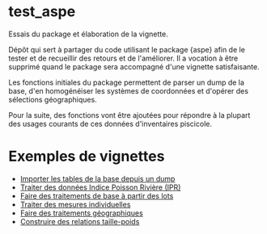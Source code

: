 # test_aspe
Essais du package et élaboration de la vignette.

Dépôt qui sert à partager du code utilisant le package {aspe} afin de le tester et de recueillir des retours et de l'améliorer. Il a vocation à être supprimé quand le package sera accompagné d'une vignette satisfaisante.

Les fonctions initiales du package permettent de parser un dump de la base, d'en homogénéiser les systèmes de coordonnées et d'opérer des sélections géographiques.

Pour la suite, des fonctions vont être ajoutées pour répondre à la plupart des usages courants de ces données d'inventaires piscicole.

# Exemples de vignettes

- [Importer les tables de la base depuis un dump](https://rpubs.com/kamoke/713407)  
- [Traiter des données Indice Poisson Rivière (IPR)](https://rpubs.com/kamoke/713491)
- [Faire des traitements de base à partir des lots](https://rpubs.com/kamoke/715102)
- [Traiter des mesures individuelles](https://rpubs.com/kamoke/715858)
- [Faire des traitements géographiques](https://rpubs.com/kamoke/716322)
- [Construire des relations taille-poids](https://rpubs.com/kamoke/729779)
